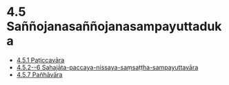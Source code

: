 # 4.5 Saññojanasaññojanasampayuttaduka

* [4.5.1 Paṭiccavāra](4.5/4.5.1.md)
* [4.5.2--6 Sahajāta-paccaya-nissaya-saṃsaṭṭha-sampayuttavāra](4.5/4.5.2--6.md)
* [4.5.7 Pañhāvāra](4.5/4.5.7.md)

